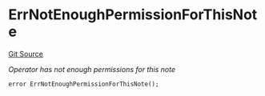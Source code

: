 # ErrNotEnoughPermissionForThisNote
[Git Source](https://github.com/Crossbell-Box/Crossbell-Contracts/blob/301046e95eacfa631ca751822adb220cbb30103a/contracts/libraries/Error.sol)

*Operator has not enough permissions for this note*


```solidity
error ErrNotEnoughPermissionForThisNote();
```

